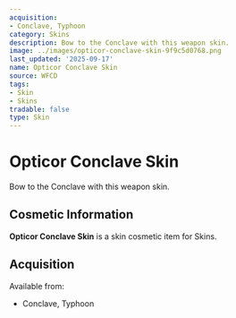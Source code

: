 ```yaml
---
acquisition:
- Conclave, Typhoon
category: Skins
description: Bow to the Conclave with this weapon skin.
image: ../images/opticor-conclave-skin-9f9c5d0768.png
last_updated: '2025-09-17'
name: Opticor Conclave Skin
source: WFCD
tags:
- Skin
- Skins
tradable: false
type: Skin
---
```


# Opticor Conclave Skin

Bow to the Conclave with this weapon skin.

## Cosmetic Information

**Opticor Conclave Skin** is a skin cosmetic item for Skins.

## Acquisition

Available from:
- Conclave, Typhoon

